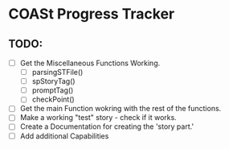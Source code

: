 # COASt Progress Tracker

## TODO:
- [ ] Get the Miscellaneous Functions Working.
  - [ ] parsingSTFile()
  - [ ] spStoryTag()
  - [ ] promptTag()
  - [ ] checkPoint()
- [ ] Get the main Function wokring with the rest of the functions.
- [ ] Make a working "test" story - check if it works.
- [ ] Create a Documentation for creating the 'story part.'
- [ ] Add additional Capabilities
